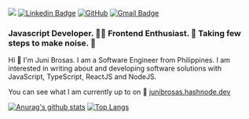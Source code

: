 
![](https://komarev.com/ghpvc/?username=junibrosas&color=blue)
[![Linkedin Badge](https://img.shields.io/badge/-LinkedIn-blue?style=flat-square&logo=Linkedin&logoColor=white&link=https://www.linkedin.com/in/juni-brosas-549b28a0/)](https://www.linkedin.com/in/juni-brosas-549b28a0/)
[![GitHub](https://img.shields.io/badge/-GitHub-181717?style=flat&logo=github&link=https://github.com/junibrosas)](https://github.com/junibrosas)
[![Gmail Badge](https://img.shields.io/badge/-Gmail-c14438?style=flat-square&logo=Gmail&logoColor=white&link=mailto:powerlogic1992@gmail.com)](mailto:powerlogic1992@gmail.com)


### Javascript Developer. 👩‍💻 Frontend Enthusiast. 🤩 Taking few steps to make noise. 📢

Hi 👋 I'm Juni Brosas. I am a Software Engineer from Philippines. I am interested in writing about and developing software solutions with JavaScript, TypeScript, ReactJS and NodeJS.

You can see what I am currently up to on 🌱 [junibrosas.hashnode.dev](https://junibrosas.hashnode.dev/)



[![Anurag's github stats](https://github-readme-stats.vercel.app/api?username=junibrosas&line_height=20)](https://github.com/anuraghazra/github-readme-stats)
[![Top Langs](https://github-readme-stats.vercel.app/api/top-langs/?username=junibrosas&layout=compact)](https://github.com/anuraghazra/github-readme-stats)

<!--
**junibrosas/junibrosas** is a ✨ _special_ ✨ repository because its `README.md` (this file) appears on your GitHub profile.

Here are some ideas to get you started:

- 🔭 I’m currently working on ...
- 🌱 I’m currently learning ...
- 👯 I’m looking to collaborate on ...
- 🤔 I’m looking for help with ...
- 💬 Ask me about ...
- 📫 How to reach me: ...
- 😄 Pronouns: ...
- ⚡ Fun fact: ...
-->
